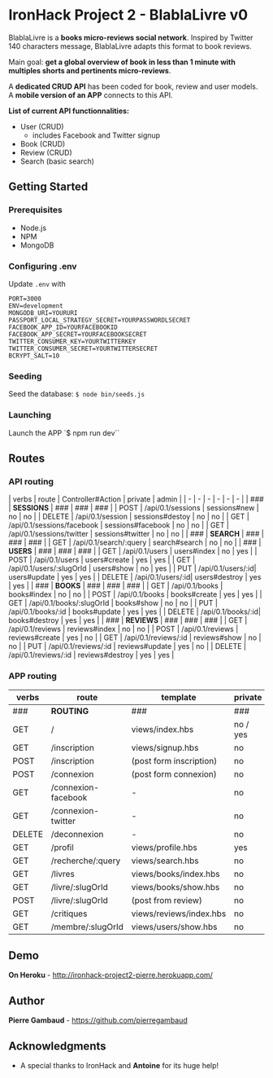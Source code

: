 # IronHack Project 2 - BlablaLivre v0

BlablaLivre is a **books micro-reviews social network**. Inspired by Twitter 140 characters message, BlablaLivre adapts this format to book reviews.

Main goal: **get a global overview of book in less than 1 minute with multiples shorts and pertinents micro-reviews**.

A **dedicated CRUD API** has been coded for book, review and user models. A **mobile version of an APP** connects to this API.

**List of current API functionnalities:**
* User (CRUD)
  * includes Facebook and Twitter signup
* Book (CRUD)
* Review (CRUD)
* Search (basic search)


## Getting Started

### Prerequisites
* Node.js
* NPM
* MongoDB

### Configuring .env
Update `.env` with
```
PORT=3000
ENV=development
MONGODB_URI=YOURURI
PASSPORT_LOCAL_STRATEGY_SECRET=YOURPASSWORDLSECRET
FACEBOOK_APP_ID=YOURFACEBOOKID
FACEBOOK_APP_SECRET=YOURFACEBOOKSECRET
TWITTER_CONSUMER_KEY=YOURTWITTERKEY
TWITTER_CONSUMER_SECRET=YOURTWITTERSECRET
BCRYPT_SALT=10
```

### Seeding
Seed the database: `$ node bin/seeds.js`

### Launching
Launch the APP `$ npm run dev``


## Routes

### API routing
| verbs | route | Controller#Action | private | admin |
| - | - | - | - | - | - |
| ### | **SESSIONS** | ### | ### | ### |
| POST | /api/0.1/sessions | sessions#new | no | no |
| DELETE | /api/0.1/session | sessions#destoy | no | no |
| GET | /api/0.1/sessions/facebook | sessions#facebook | no | no |
| GET | /api/0.1/sessions/twitter | sessions#twitter | no | no |
| ### | **SEARCH** | ### | ### | ### |
| GET | /api/0.1/search/:query | search#search | no | no |
| ### | **USERS** | ### | ### | ### |
| GET | /api/0.1/users | users#index | no | yes |
| POST | /api/0.1/users | users#create | yes | yes |
| GET | /api/0.1/users/:slugOrId | users#show | no | yes |
| PUT | /api/0.1/users/:id| users#update | yes | yes |
| DELETE | /api/0.1/users/:id| users#destroy | yes | yes |
| ### | **BOOKS** | ### | ### | ### |
| GET | /api/0.1/books | books#index | no | no |
| POST | /api/0.1/books | books#create | yes | yes |
| GET | /api/0.1/books/:slugOrId | books#show | no | no |
| PUT | /api/0.1/books/:id | books#update | yes | yes |
| DELETE | /api/0.1/books/:id| books#destroy | yes | yes |
| ### | **REVIEWS** | ### | ### | ### |
| GET | /api/0.1/reviews | reviews#index | no | no |
| POST | /api/0.1/reviews |  reviews#create | yes | no |
| GET | /api/0.1/reviews/:id | reviews#show | no | no |
| PUT | /api/0.1/reviews/:id | reviews#update | yes | no |
| DELETE | /api/0.1/reviews/:id | reviews#destroy | yes | yes |

### APP routing
| verbs | route | template | private | admin |
| - | - | - | - | - |
| ### | **ROUTING** | ### | ### | ### |
| GET | / | views/index.hbs | no / yes | no |
| GET | /inscription | views/signup.hbs | no | no |
| POST | /inscription | (post form inscription) | no | no |
| POST | /connexion | (post form connexion) | no | no |
| GET | /connexion-facebook | - | no | no |
| GET | /connexion-twitter | - | no | no |
| DELETE | /deconnexion | - | no | no |
| GET | /profil | views/profile.hbs | yes | no |
| GET | /recherche/:query | views/search.hbs | no | no |
| GET | /livres | views/books/index.hbs | no | no |
| GET | /livre/:slugOrId | views/books/show.hbs | no | no |
| POST | /livre/:slugOrId | (post from review) | no | no |
| GET | /critiques | views/reviews/index.hbs | no | no |
| GET | /membre/:slugOrId | views/users/show.hbs | no | no |


## Demo

**On Heroku** - http://ironhack-project2-pierre.herokuapp.com/


## Author

**Pierre Gambaud** - https://github.com/pierregambaud


## Acknowledgments

* A special thanks to IronHack and **Antoine** for its huge help!